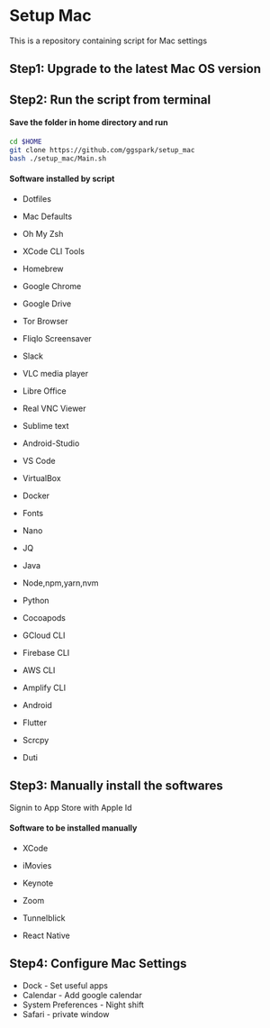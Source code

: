 # Setup Mac

This is a repository containing script for Mac settings


## Step1: Upgrade to the latest Mac OS version

## Step2: Run the script from terminal

#### Save the folder in home directory and run

```sh
cd $HOME
git clone https://github.com/ggspark/setup_mac
bash ./setup_mac/Main.sh
```

#### Software installed by script
* Dotfiles
* Mac Defaults
* Oh My Zsh
* XCode CLI Tools
* Homebrew
* Google Chrome
* Google Drive
* Tor Browser
* Fliqlo Screensaver
* Slack
* VLC media player
* Libre Office
* Real VNC Viewer
* Sublime text
* Android-Studio
* VS Code
* VirtualBox
* Docker

* Fonts
* Nano
* JQ
* Java
* Node,npm,yarn,nvm
* Python
* Cocoapods
* GCloud CLI
* Firebase CLI
* AWS CLI
* Amplify CLI
* Android
* Flutter
* Scrcpy
* Duti


## Step3: Manually install the softwares

Signin to App Store with Apple Id

#### Software to be installed manually
* XCode
* iMovies
* Keynote

* Zoom
* Tunnelblick
* React Native


## Step4: Configure Mac Settings
* Dock - Set useful apps
* Calendar - Add google calendar
* System Preferences - Night shift
* Safari - private window
